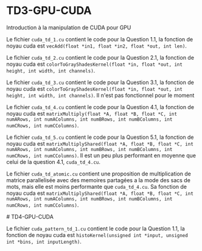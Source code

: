 # TD3-GPU-CUDA

Introduction à la manipulation de CUDA pour GPU

Le fichier `cuda_td_1.cu` contient le code pour la Question 1.1, la fonction de noyau cuda est
`vecAdd(float *in1, float *in2, float *out, int len)`.

Le fichier `cuda_td_2.cu` contient le code pour la Question 2.1, la fonction de noyau cuda est
`colorToGrayShadesKernel(float *in, float *out, int height, int width, int channels)`.

Le fichier `cuda_td_3.cu` contient le code pour la Question 3.1, la fonction de noyau cuda est
`colorToGrayShadesKernel(float *in, float *out, int height, int width, int channels)`. Il n'est pas fonctionnel
pour le moment

Le fichier `cuda_td_4.cu` contient le code pour la Question 4.1, la fonction de noyau cuda est
`matrixMultiply(float *A, float *B, float *C, int numARows,
                                int numAColumns, int numBRows,
                                int numBColumns, int numCRows,
                                int numCColumns)`.

Le fichier `cuda_td_5.cu` contient le code pour la Question 5.1, la fonction de noyau cuda est
`matrixMultiplyShared(float *A, float *B, float *C,
                                      int numARows, int numAColumns,
                                      int numBRows, int numBColumns,
                                      int numCRows, int numCColumns)`.
Il est un peu plus performant en moyenne que celui de la question 4.1, `cuda_td_4.cu`.
                                
Le fichier `cuda_td_atomic.cu` contient une proposition de multiplication de matrice parallelisée avec des memoires
partagées a la mode des sacs de mots, mais elle est moins performante que `cuda_td_4.cu`. Sa fonction de noyau cuda est
`matrixMultiplyShared(float *A, float *B, float *C,
                                      int numARows, int numAColumns,
                                      int numBRows, int numBColumns,
                                      int numCRows, int numCColumns)`.

# TD4-GPU-CUDA

Le fichier `cuda_pattern_td_1.cu` contient le code pour la Question 1.1, la fonction de noyau cuda est
`histoKernel(unsigned int *input, unsigned int *bins, int inputLength)`.